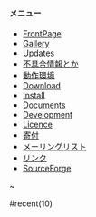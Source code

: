 #### メニュー

* [FrontPage](../FrontPage)
* [Gallery](../en/Gallery)
* [Updates](../Updates)
* [不具合情報とか](../Bugs)
* [動作環境](../動作環境)
* [Download](../Download)
* [Install](../Install)
* [Documents](../Documents)
* [Development](../Development)
* [Licence](../Licence)
* [寄付](../Licence)
* [メーリングリスト](../MailingList)
* [リンク](../リンク)
* [SourceForge](http://sourceforge.net/projects/cuemol/)

~

#recent(10)